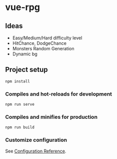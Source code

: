 # vue-rpg
## Ideas
- Easy/Medium/Hard difficulty level
- HitChance, DodgeChance
- Monsters Random Generation
- Dynamic bg
## Project setup
```
npm install
```

### Compiles and hot-reloads for development
```
npm run serve
```

### Compiles and minifies for production
```
npm run build
```

### Customize configuration
See [Configuration Reference](https://cli.vuejs.org/config/).
